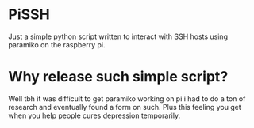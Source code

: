# PiSSH
Just a simple python script written to interact with SSH hosts using paramiko on the raspberry pi.

# Why release such simple script?
Well tbh it was difficult to get paramiko working on pi i had to do a ton of research and eventually found a form on such. Plus this feeling you get when you help people cures depression temporarily.
